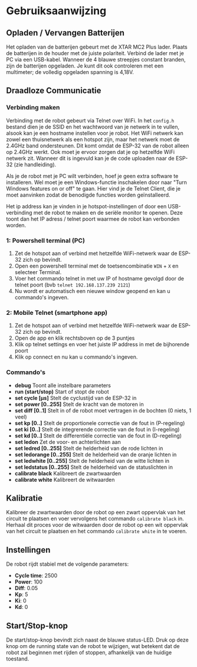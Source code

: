 # Gebruiksaanwijzing

## Opladen / Vervangen Batterijen
Het opladen van de batterijen gebeurt met de XTAR MC2 Plus lader. Plaats de batterijen in de houder met de juiste polariteit. Verbind de lader met je PC via een USB-kabel. Wanneer de 4 blauwe streepjes constant branden, zijn de batterijen opgeladen. Je kunt dit ook controleren met een multimeter; de volledig opgeladen spanning is 4,18V.

## Draadloze Communicatie
### Verbinding maken
Verbinding met de robot gebeurt via Telnet over WiFi. In het `config.h` bestand dien je de SSID en het wachtwoord van je netwerk in te vullen, alsook kan je een hostname instellen voor je robot. Het WiFi netwerk kan zowel een thuisnetwerk als een hotspot zijn, maar het netwerk moet de 2.4GHz band ondersteunen. Dit komt omdat de ESP-32 van de robot alleen op 2.4GHz werkt. Ook moet je ervoor zorgen dat je op hetzelfde WiFi netwerk zit. Wanneer dit is ingevuld kan je de code uploaden naar de ESP-32 (zie handleiding).

Als je de robot met je PC wilt verbinden, hoef je geen extra software te installeren. Wel moet je een Windows-functie inschakelen door naar "Turn Windows features on or off" te gaan. Hier vind je de Telnet Client, die je moet aanvinken zodat de benodigde functies worden geïnstalleerd. 

Het ip address kan je vinden in je hotspot-instellingen of door een USB-verbinding met de robot te maken en de seriële monitor te openen. Deze toont dan het IP adress / telnet poort waarmee de robot kan verbonden worden. 

### 1: Powershell terminal (PC)
1. Zet de hotspot aan of verbind met hetzelfde WiFi-netwerk waar de ESP-32 zich op bevindt.
2. Open een powershell terminal met de toetsencombinatie `WIN` + `X` en selecteer Terminal.
3. Voer het commando telnet in met uw IP of hostname gevolgd door de telnet poort (bvb `telnet 192.168.137.239 2121`)
4. Nu wordt er automatisch een nieuwe window geopend en kan u commando's ingeven.

### 2: Mobile Telnet (smartphone app)
1. Zet de hotspot aan of verbind met hetzelfde WiFi-netwerk waar de ESP-32 zich op bevindt.
2. Open de app en klik rechtsboven op de 3 puntjes
3. Klik op telnet settings en voer het juiste IP address in met de bijhorende poort
4. Klik op connect en nu kan u commando's ingeven.

### Commando's
- **debug** Toont alle instelbare parameters
- **run (start/stop)** Start of stopt de robot
- **set cycle [µs]** Stelt de cyclustijd van de ESP-32 in
- **set power [0..255]** Stelt de kracht van de motoren in
- **set diff [0..1]** Stelt in of de robot moet vertragen in de bochten (0 niets, 1 veel)
- **set kp [0..]** Stelt de proportionele correctie van de fout in (P-regeling)
- **set ki [0..]** Stelt de integrerende correctie van de fout in (I-regeling)
- **set kd [0..]** Stelt de differentiële correctie van de fout in (D-regeling)
- **set ledon** Zet de voor- en achterlichten aan
- **set ledred [0..255]** Stelt de helderheid van de rode lichten in
- **set ledorange [0..255]** Stelt de helderheid van de oranje lichten in
- **set ledwhite [0..255]** Stelt de helderheid van de witte lichten in
- **set ledstatus [0..255]** Stelt de helderheid van de statuslichten in
- **calibrate black** Kalibreert de zwartwaarden
- **calibrate white** Kalibreert de witwaarden

## Kalibratie
Kalibreer de zwartwaarden door de robot op een zwart oppervlak van het circuit te plaatsen en voer vervolgens het commando `calibrate black` in. Herhaal dit proces voor de witwaarden door de robot op een wit oppervlak van het circuit te plaatsen en het commando `calibrate white` in te voeren.

## Instellingen
De robot rijdt stabiel met de volgende parameters:
- **Cycle time**: 2500
- **Power**: 100
- **Diff**: 0.05
- **Kp**: 5
- **Ki**: 0
- **Kd**: 0

## Start/Stop-knop
De start/stop-knop bevindt zich naast de blauwe status-LED. Druk op deze knop om de running state van de robot te wijzigen, wat betekent dat de robot zal beginnen met rijden of stoppen, afhankelijk van de huidige toestand.

